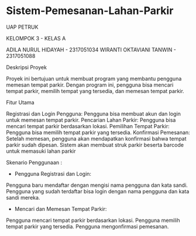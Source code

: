 # Sistem-Pemesanan-Lahan-Parkir

UAP PETRUK

KELOMPOK 3 - KELAS A

ADILA NURUL HIDAYAH - 2317051034
WIRANTI OKTAVIANI TANWIN - 2317051088


Deskripsi Proyek

Proyek ini bertujuan untuk membuat program yang membantu pengguna memesan tempat parkir. Dengan program ini, pengguna bisa mencari tempat parkir, memilih tempat yang tersedia, dan memesan tempat parkir.


Fitur Utama

Registrasi dan Login Pengguna: Pengguna bisa membuat akun dan login untuk memesan tempat parkir.
Pencarian Lahan Parkir: Pengguna bisa mencari tempat parkir berdasarkan lokasi.
Pemilihan Tempat Parkir: Pengguna bisa memilih tempat parkir yang tersedia.
Konfirmasi Pemesanan: Setelah memesan, pengguna akan mendapatkan konfirmasi bahwa tempat parkir sudah dipesan.
Sistem akan membuat struk parkir beserta barcode untuk memasuki lahan parkir

Skenario Penggunaan :


- Pengguna Registrasi dan Login:

Pengguna baru mendaftar dengan mengisi nama pengguna dan kata sandi.
Pengguna yang sudah terdaftar bisa login dengan nama pengguna dan kata sandi mereka.

- Mencari dan Memesan Tempat Parkir:

Pengguna mencari tempat parkir berdasarkan lokasi.
Pengguna memilih tempat parkir yang tersedia.
Pengguna mengonfirmasi pemesanan.
